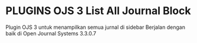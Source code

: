 # PLUGINS OJS 3 List All Journal Block 
 Plugin OJS 3 untuk menampilkan semua jurnal di sidebar
Berjalan dengan baik di Open Journal Systems 3.3.0.7

